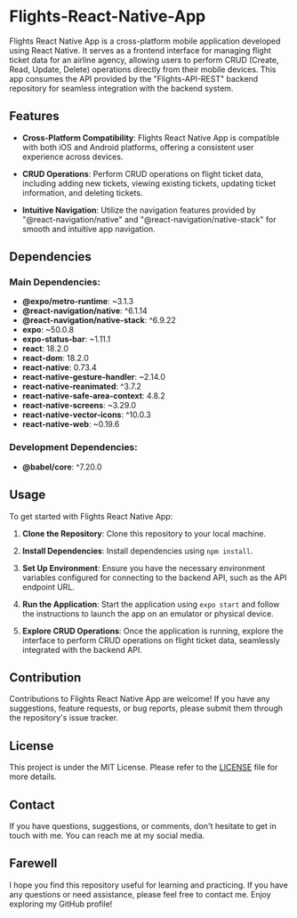 # Flights-React-Native-App

Flights React Native App is a cross-platform mobile application developed using React Native. It serves as a frontend interface for managing flight ticket data for an airline agency, allowing users to perform CRUD (Create, Read, Update, Delete) operations directly from their mobile devices. This app consumes the API provided by the "Flights-API-REST" backend repository for seamless integration with the backend system.

## Features

- **Cross-Platform Compatibility**: Flights React Native App is compatible with both iOS and Android platforms, offering a consistent user experience across devices.

- **CRUD Operations**: Perform CRUD operations on flight ticket data, including adding new tickets, viewing existing tickets, updating ticket information, and deleting tickets.

- **Intuitive Navigation**: Utilize the navigation features provided by "@react-navigation/native" and "@react-navigation/native-stack" for smooth and intuitive app navigation.

## Dependencies

### Main Dependencies:

- **@expo/metro-runtime**: ~3.1.3
- **@react-navigation/native**: ^6.1.14
- **@react-navigation/native-stack**: ^6.9.22
- **expo**: ~50.0.8
- **expo-status-bar**: ~1.11.1
- **react**: 18.2.0
- **react-dom**: 18.2.0
- **react-native**: 0.73.4
- **react-native-gesture-handler**: ~2.14.0
- **react-native-reanimated**: ^3.7.2
- **react-native-safe-area-context**: 4.8.2
- **react-native-screens**: ~3.29.0
- **react-native-vector-icons**: ^10.0.3
- **react-native-web**: ~0.19.6

### Development Dependencies:

- **@babel/core**: ^7.20.0

## Usage

To get started with Flights React Native App:

1. **Clone the Repository**: Clone this repository to your local machine.

2. **Install Dependencies**: Install dependencies using `npm install`.

3. **Set Up Environment**: Ensure you have the necessary environment variables configured for connecting to the backend API, such as the API endpoint URL.

4. **Run the Application**: Start the application using `expo start` and follow the instructions to launch the app on an emulator or physical device.

5. **Explore CRUD Operations**: Once the application is running, explore the interface to perform CRUD operations on flight ticket data, seamlessly integrated with the backend API.

## Contribution

Contributions to Flights React Native App are welcome! If you have any suggestions, feature requests, or bug reports, please submit them through the repository's issue tracker.

## License

This project is under the MIT License. Please refer to the [LICENSE](LICENSE) file for more details.

## Contact

If you have questions, suggestions, or comments, don't hesitate to get in touch with me. You can reach me at my social media.

## Farewell

I hope you find this repository useful for learning and practicing. If you have any questions or need assistance, please feel free to contact me. Enjoy exploring my GitHub profile!